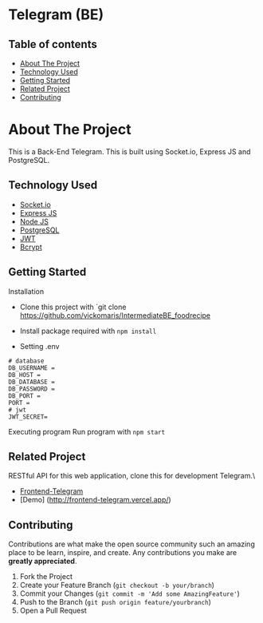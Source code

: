 <h1>Telegram (BE)</h1>

## Table of contents

- [About The Project](#about-the-project)
- [Technology Used](#technology-used)
- [Getting Started](#getting-started)
- [Related Project](#related-project)
- [Contributing](#contributing)

# About The Project

This is a Back-End Telegram. This is built using Socket.io, Express JS and PostgreSQL.

## Technology Used

- [Socket.io](https://socket.io/)
- [Express JS](https://expressjs.com/)
- [Node JS](https://nodejs.org/en/)
- [PostgreSQL](https://www.postgresql.org/)
- [JWT](https://jwt.io/)
- [Bcrypt](https://www.npmjs.com/package/bcrypt)

## Getting Started

Installation

- Clone this project with `git clone https://github.com/vickomaris/IntermediateBE_foodrecipe
- Install package required with `npm install`

- Setting .env

```
# database
DB_USERNAME =
DB_HOST =
DB_DATABASE =
DB_PASSWORD =
DB_PORT =
PORT =
# jwt
JWT_SECRET=
```

Executing program
Run program with `npm start`

## Related Project

RESTful API for this web application, clone this for development Telegram.\

- [Frontend-Telegram](https://github.com/rezafauzanakbar/frontend-telegram)
- [Demo] (http://frontend-telegram.vercel.app/)

## Contributing

Contributions are what make the open source community such an amazing place to be learn, inspire, and create. Any contributions you make are **greatly appreciated**.

1. Fork the Project
2. Create your Feature Branch (`git checkout -b your/branch`)
3. Commit your Changes (`git commit -m 'Add some AmazingFeature'`)
4. Push to the Branch (`git push origin feature/yourbranch`)
5. Open a Pull Request
